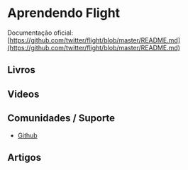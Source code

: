 # Aprendendo Flight

Documentação oficial: [https://github.com/twitter/flight/blob/master/README.md](https://github.com/twitter/flight/blob/master/README.md)

## Livros

## Videos

## Comunidades / Suporte
* [Github](https://github.com/twitter/flight)

## Artigos
